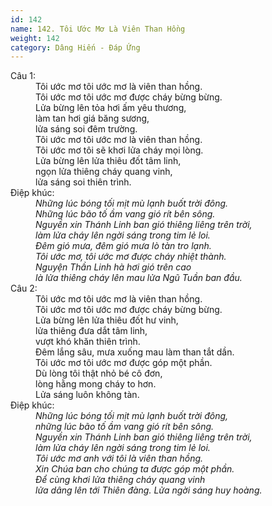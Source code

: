 ```yaml
---
id: 142
name: 142. Tôi Ước Mơ Là Viên Than Hồng
weight: 142
category: Dâng Hiến - Đáp Ứng
---
```

<dl><dt>Câu 1:</dt><dd data-verse="1">Tôi ước mơ tôi ước mơ là viên than hồng. <br/>Tôi ước mơ tôi ước mơ được cháy bừng bừng. <br/>Lửa bừng lên tỏa hơi ấm yêu thương, <br/>làm tan hơi giá băng sương, <br/>lửa sáng soi đêm trường. <br/>Tôi ước mơ tôi ước mơ là viên than hồng. <br/>Tôi ước mơ tôi sẽ khơi lửa cháy mọi lòng. <br/>Lửa bừng lên lửa thiêu đốt tâm linh, <br/>ngọn lửa thiêng cháy quang vinh, <br/>lửa sáng soi thiên trình. </dd><dt>Điệp khúc:</dt><dd data-chorus="1"><em>Những lúc bóng tối mịt mù lạnh buốt trời đông. <br/>Những lúc bão tố ầm vang gió rít bên sông. <br/>Nguyền xin Thánh Linh ban gió thiêng liêng trên trời, <br/>làm lửa cháy lên ngời sáng trong tim lẻ loi. <br/>Đêm gió mưa, đêm gió mưa lò tàn tro lạnh. <br/>Tôi ước mơ, tôi ước mơ được cháy nhiệt thành. <br/>Nguyện Thần Linh hà hơi gió trên cao <br/>là lửa thiêng cháy lên mau lửa Ngũ Tuần ban đầu. </em></dd><dt>Câu 2:</dt><dd data-verse="2">Tôi ước mơ tôi ước mơ là viên than hồng. <br/>Tôi ước mơ tôi ước mơ được cháy bừng bừng. <br/>Lửa bừng lên lửa thiêu đốt hư vinh, <br/>lửa thiêng đưa dắt tâm linh, <br/>vượt khó khăn thiên trình. <br/>Đêm lắng sâu, mưa xuống mau làm than tắt dần. <br/>Tôi ước mơ tôi ước mơ được góp một phần. <br/>Dù lòng tôi thật nhỏ bé cô đơn, <br/>lòng hằng mong cháy to hơn. <br/>Lửa sáng luôn không tàn. </dd><dt>Điệp khúc:</dt><dd data-chorus="2"><em>Những lúc bóng tối mịt mù lạnh buốt trời đông, <br/>những lúc bão tố ầm vang gió rít bên sông. <br/>Nguyền xin Thánh Linh ban gió thiêng liêng trên trời, <br/>làm lửa cháy lên ngời sáng trong tim lẻ loi. <br/>Tôi ước mơ anh với tôi là viên than hồng. <br/>Xin Chúa ban cho chúng ta được góp một phần. <br/>Để cùng khơi lửa thiêng cháy quang vinh <br/>lửa dâng lên tới Thiên đàng. Lửa ngời sáng huy hoàng. </em></dd></dl>
